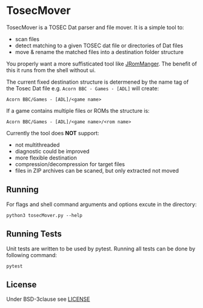 TosecMover
==========

TosecMover is a TOSEC Dat parser and file mover. It is a simple tool to:
- scan files
- detect matching to a given TOSEC dat file or directories of Dat files
- move & rename the matched files into a destination folder structure

You properly want a more suffisticated tool like [JRomManger](https://github.com/optyfr/JRomManager).
The benefit of this it runs from the shell without ui.

The current fixed destination structure is determened
by the name tag of the Tosec Dat file e.g. `Acorn BBC - Games - [ADL]`
will create:

```
Acorn BBC/Games - [ADL]/<game name>
```

If a game contains multiple files or ROMs the structure is:

```
Acorn BBC/Games - [ADL]/<game name>/<rom name>
```

Currently the tool does **NOT** support:
- not multithreaded
- diagnostic could be improved
- more flexible destination
- compression/decompression for target files
- files in ZIP archives can be scaned, but only extracted not moved

Running
-------

For flags and shell command arguments and options excute in the directory:

```
python3 tosecMover.py --help
```

Running Tests
-------------

Unit tests are written to be used by pytest. Running all tests can be done
by following command:

```
pytest
```

License
-------

Under BSD-3clause see [LICENSE](./LICENSE)

